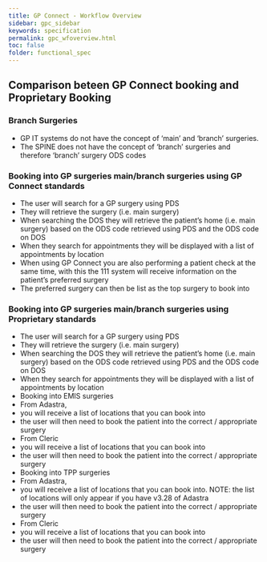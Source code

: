 ```yaml
---
title: GP Connect - Workflow Overview
sidebar: gpc_sidebar
keywords: specification
permalink: gpc_wfoverview.html
toc: false
folder: functional_spec
---
```


## Comparison beteen GP Connect booking and Proprietary Booking

### Branch Surgeries

*	GP IT systems do not have the concept of ‘main’ and ‘branch’ surgeries.  
*	The SPINE does not have the concept of ‘branch’ surgeries and therefore ‘branch’ surgery ODS codes

### Booking into GP surgeries main/branch surgeries using GP Connect standards

* The user will search for a GP surgery using PDS
*	They will retrieve the surgery (i.e. main surgery) 
*	When searching the DOS they will retrieve the patient’s home (i.e. main surgery) based on the ODS code retrieved using PDS and the ODS code on DOS
*	When they search for appointments they will be displayed with a list of appointments by location
*	When using GP Connect you are also performing a patient check at the same time, with this the 111 system will receive information on the patient’s preferred surgery 
*	The preferred surgery can then be list as the top surgery to book into 

### Booking into GP surgeries main/branch surgeries using Proprietary standards

*	The user will search for a GP surgery using PDS
*	They will retrieve the surgery (i.e. main surgery) 
*	When searching the DOS they will retrieve the patient’s home (i.e. main surgery) based on the ODS code retrieved using PDS and the ODS code on DOS
*	When they search for appointments they will be displayed with a list of appointments by location
*	Booking into EMIS surgeries
 *	From Adastra, 
  *	you will receive a list of locations that you can book into
  *	the user will then need to book the patient into the correct / appropriate surgery 
 *	From Cleric
  * you will receive a list of locations that you can book into
 * the user will then need to book the patient into the correct / appropriate surgery
*	Booking into TPP surgeries
 * From Adastra, 
 * you will receive a list of locations that you can book into.  NOTE: the list of locations will only appear if you have v3.28 of Adastra
 *	the user will then need to book the patient into the correct / appropriate surgery 
 *	From Cleric
 *	you will receive a list of locations that you can book into
 *	the user will then need to book the patient into the correct / appropriate surgery
